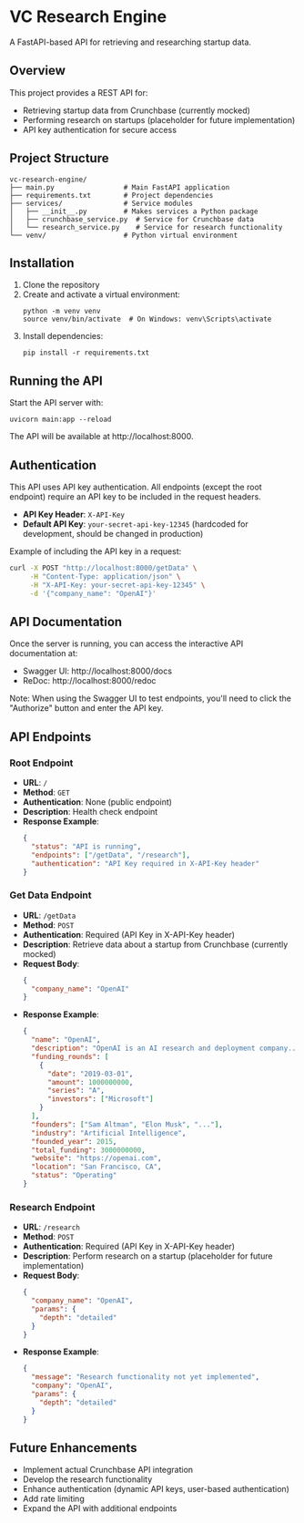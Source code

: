 # VC Research Engine

A FastAPI-based API for retrieving and researching startup data.

## Overview

This project provides a REST API for:

- Retrieving startup data from Crunchbase (currently mocked)
- Performing research on startups (placeholder for future implementation)
- API key authentication for secure access

## Project Structure

```
vc-research-engine/
├── main.py                 # Main FastAPI application
├── requirements.txt        # Project dependencies
├── services/               # Service modules
│   ├── __init__.py         # Makes services a Python package
│   ├── crunchbase_service.py  # Service for Crunchbase data
│   └── research_service.py    # Service for research functionality
└── venv/                   # Python virtual environment
```

## Installation

1. Clone the repository
2. Create and activate a virtual environment:
   ```
   python -m venv venv
   source venv/bin/activate  # On Windows: venv\Scripts\activate
   ```
3. Install dependencies:
   ```
   pip install -r requirements.txt
   ```

## Running the API

Start the API server with:

```
uvicorn main:app --reload
```

The API will be available at http://localhost:8000.

## Authentication

This API uses API key authentication. All endpoints (except the root endpoint) require an API key to be included in the request headers.

- **API Key Header**: `X-API-Key`
- **Default API Key**: `your-secret-api-key-12345` (hardcoded for development, should be changed in production)

Example of including the API key in a request:

```bash
curl -X POST "http://localhost:8000/getData" \
     -H "Content-Type: application/json" \
     -H "X-API-Key: your-secret-api-key-12345" \
     -d '{"company_name": "OpenAI"}'
```

## API Documentation

Once the server is running, you can access the interactive API documentation at:

- Swagger UI: http://localhost:8000/docs
- ReDoc: http://localhost:8000/redoc

Note: When using the Swagger UI to test endpoints, you'll need to click the "Authorize" button and enter the API key.

## API Endpoints

### Root Endpoint

- **URL**: `/`
- **Method**: `GET`
- **Authentication**: None (public endpoint)
- **Description**: Health check endpoint
- **Response Example**:
  ```json
  {
    "status": "API is running",
    "endpoints": ["/getData", "/research"],
    "authentication": "API Key required in X-API-Key header"
  }
  ```

### Get Data Endpoint

- **URL**: `/getData`
- **Method**: `POST`
- **Authentication**: Required (API Key in X-API-Key header)
- **Description**: Retrieve data about a startup from Crunchbase (currently mocked)
- **Request Body**:
  ```json
  {
    "company_name": "OpenAI"
  }
  ```
- **Response Example**:
  ```json
  {
    "name": "OpenAI",
    "description": "OpenAI is an AI research and deployment company...",
    "funding_rounds": [
      {
        "date": "2019-03-01",
        "amount": 1000000000,
        "series": "A",
        "investors": ["Microsoft"]
      }
    ],
    "founders": ["Sam Altman", "Elon Musk", "..."],
    "industry": "Artificial Intelligence",
    "founded_year": 2015,
    "total_funding": 3000000000,
    "website": "https://openai.com",
    "location": "San Francisco, CA",
    "status": "Operating"
  }
  ```

### Research Endpoint

- **URL**: `/research`
- **Method**: `POST`
- **Authentication**: Required (API Key in X-API-Key header)
- **Description**: Perform research on a startup (placeholder for future implementation)
- **Request Body**:
  ```json
  {
    "company_name": "OpenAI",
    "params": {
      "depth": "detailed"
    }
  }
  ```
- **Response Example**:
  ```json
  {
    "message": "Research functionality not yet implemented",
    "company": "OpenAI",
    "params": {
      "depth": "detailed"
    }
  }
  ```

## Future Enhancements

- Implement actual Crunchbase API integration
- Develop the research functionality
- Enhance authentication (dynamic API keys, user-based authentication)
- Add rate limiting
- Expand the API with additional endpoints
